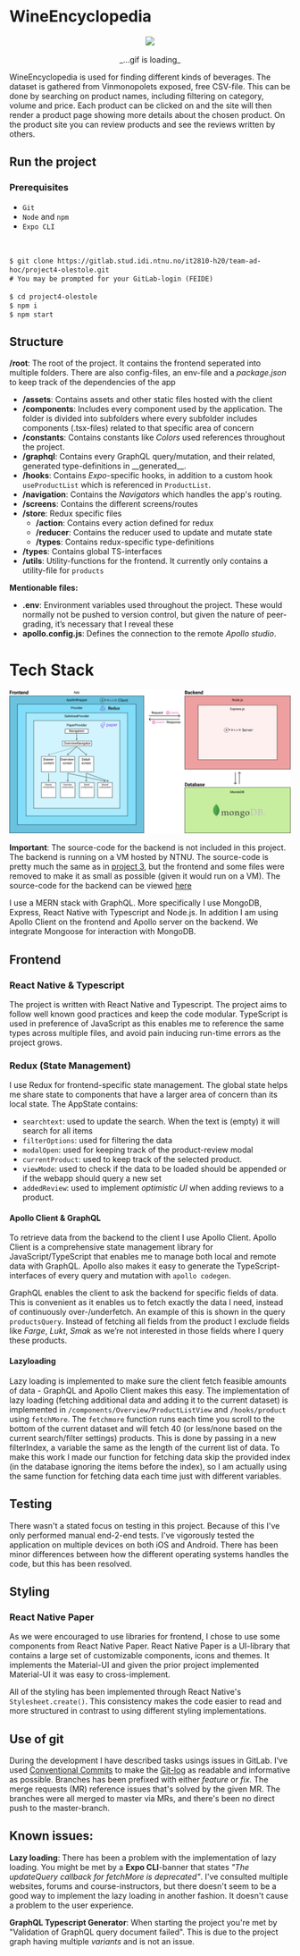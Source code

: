 # WineEncyclopedia

<!-- ![gif](assets/readme-assets/finalProduct.gif) -->
<p align="center">
  <img src="assets/readme-assets/finalProduct.gif" style="width: 350px;">
</p >
<p align="center">
  _...gif is loading_
</p>

WineEncyclopedia is used for finding different kinds of beverages. The dataset is gathered from Vinmonopolets exposed, free CSV-file.
This can be done by searching on product names, including filtering on category, volume and price.
Each product can be clicked on and the site will then render a product page showing more details about the chosen product. On the product site you can review products and see the reviews written by others.

## Run the project

### Prerequisites

- `Git`
- `Node` and `npm`
- `Expo CLI`

<br>

```
$ git clone https://gitlab.stud.idi.ntnu.no/it2810-h20/team-ad-hoc/project4-olestole.git
# You may be prompted for your GitLab-login (FEIDE)

$ cd project4-olestole
$ npm i
$ npm start
```

## Structure

**/root**: The root of the project. It contains the frontend seperated into multiple folders. There are also config-files, an env-file and a _package.json_ to keep track of the dependencies of the app <br>

<!-- - **/backend**
  - **/src**: Contains the backend logic. _index.ts_ starts the server and connects to the database. _resolver.ts_ and _typeDefs.ts_ contains Apollo GraphQL-specific logic for defining the available types and queries/mutations<br>
    - **/models**: Contains the different schemas contained in the database. These models are modelled using _Mongoose_ <br>
    - **/utils**: Utility-functions for the backend. It only contains a script for verifying JWT. Read more about [authentication](#authentication). <br> -->
<!-- - **/frontend** -->

- **/assets**: Contains assets and other static files hosted with the client<br>
- **/components**: Includes every component used by the application. The folder is divided into subfolders where every subfolder includes components (.tsx-files) related to that specific area of concern <br>
- **/constants**: Contains constants like _Colors_ used references throughout the project. <br>
- **/graphql**: Contains every GraphQL query/mutation, and their related, generated type-definitions in \_\_generated\_\_. <br>
- **/hooks**: Contains _Expo_-specific hooks, in addition to a custom hook `useProductList` which is referenced in `ProductList`. <br>
- **/navigation**: Contains the _Navigators_ which handles the app's routing. <br>
- **/screens**: Contains the different screens/routes <br>
- **/store**: Redux specific files
  - **/action**: Contains every action defined for redux <br>
  - **/reducer**: Contains the reducer used to update and mutate state <br>
  - **/types**: Contains redux-specific type-definitions <br>
- **/types**: Contains global TS-interfaces <br>
- **/utils**: Utility-functions for the frontend. It currently only contains a utility-file for `products`<br>

**Mentionable files:**

- **.env**: Environment variables used throughout the project. These would normally not be pushed to version control, but given the nature of peer-grading, it’s necessary that I reveal these
- **apollo.config.js**: Defines the connection to the remote _Apollo studio_.

# Tech Stack

<img src="assets/readme-assets/Architecture_project4.png">

**Important**: The source-code for the backend is not included in this project. The backend is running on a VM hosted by NTNU. The source-code is pretty much the same as in [project 3](https://gitlab.stud.iie.ntnu.no/it2810-h20/team-49/prosjekt3), but the frontend and some files were removed to make it as small as possible (given it would run on a VM). The source-code for the backend can be viewed [here](https://github.com/olestole/IT2810-VM-backend/)

I use a MERN stack with GraphQL. More specifically I use MongoDB, Express, React Native with Typescript and Node.js. In addition I am using Apollo Client on the frontend and Apollo server on the backend. We integrate Mongoose for interaction with MongoDB.

## Frontend

### React Native & Typescript

The project is written with React Native and Typescript. The project aims to follow well known good practices and keep the code modular. TypeScript is used in preference of JavaScript
as this enables me to reference the same types across multiple files, and avoid pain inducing run-time errors as the project grows.

### Redux (State Management)

I use Redux for frontend-specific state management. The global state helps me share state to components that have a larger area of concern than its local state. The AppState contains:

- `searchtext`: used to update the search. When the text is (empty) it will search for all items
- `filterOptions`: used for filtering the data
- `modalOpen`: used for keeping track of the product-review modal
- `currentProduct`: used to keep track of the selected product.
- `viewMode`: used to check if the data to be loaded should be appended or if the webapp should query a new set
- `addedReview`: used to implement _optimistic UI_ when adding reviews to a product.

#### Apollo Client & GraphQL

To retrieve data from the backend to the client I use Apollo Client. Apollo Client is a comprehensive state management library for JavaScript/TypeScript that enables me to manage both local and remote data with GraphQL. Apollo also makes it easy to generate the TypeScript-interfaces of every query and mutation with `apollo codegen`.

GraphQL enables the client to ask the backend for specific fields of data. This is convenient as it enables us to fetch exactly the data I need, instead of continuously over-/underfetch. An example of this is shown in the query `productsQuery`.
Instead of fetching all fields from the product I exclude fields like _Farge_, _Lukt_, _Smak_ as we’re not interested in those fields where I query these products.

#### Lazyloading

Lazy loading is implemented to make sure the client fetch feasible amounts of data - GraphQL and Apollo Client makes this easy.
The implementation of lazy loading (fetching additional data and adding it to the current dataset) is implemented in `/components/Overview/ProductListView` and `/hooks/product` using `fetchMore`. The `fetchmore` function runs each time you scroll to the bottom of the current dataset and will fetch 40 (or less/none based on the current search/filter settings) products.
This is done by passing in a new filterIndex, a variable the same as the length of the current list of data. To make this work I made our function for fetching data skip the provided index (in the database ignoring the items before the index), so I am actually using the same function for fetching data each time just with different variables.

## Testing

There wasn't a stated focus on testing in this project. Because of this I've only performed manual end-2-end tests. I've vigorously tested the application on multiple devices on both iOS and Android. There has been minor differences between how the different operating systems handles the code, but this has been resolved.

## Styling

### React Native Paper

As we were encouraged to use libraries for frontend, I chose to use some components from React Native Paper. React Native Paper is a UI-library that
contains a large set of customizable components, icons and themes. It implements the Material-UI and given the prior project implemented Material-UI it was easy to cross-implement.

All of the styling has been implemented through React Native's `Stylesheet.create()`. This consistency makes the code easier to read and more structured in contrast to using different styling implementations.

## Use of git

During the development I have described tasks usings issues in GitLab. I've used [Conventional Commits](https://www.conventionalcommits.org/en/v1.0.0/#summary) to make the [Git-log](https://gitlab.stud.iie.ntnu.no/it2810-h20/team-ad-hoc/project4-olestole/-/network/master) as readable and informative as possible. Branches has been prefixed with either _feature_ or _fix_. The merge requests (MR) reference issues that's solved by the given MR. The branches were all merged to master via MRs, and there's been no direct push to the master-branch.

## Known issues:

**Lazy loading**: There has been a problem with the implementation of lazy loading. You might be met by a **Expo CLI**-banner that states _"The updateQuery callback for fetchMore is deprecated"_. I've consulted multiple websites, forums and course-instructors, but there doesn't seem to be a good way to implement the lazy loading in another fashion. It doesn't cause a problem to the user experience.

**GraphQL Typescript Generator**: When starting the project you're met by "Validation of GraphQL query document failed". This is due to the project graph having multiple _variants_ and is not an issue.
